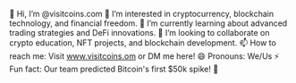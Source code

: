 👋 Hi, I’m @visitcoins.com
👀 I’m interested in cryptocurrency, blockchain technology, and financial freedom.
🌱 I’m currently learning about advanced trading strategies and DeFi innovations.
💞️ I’m looking to collaborate on crypto education, NFT projects, and blockchain development.
📫 How to reach me: Visit www.visitcoins.om or DM me here!
😄 Pronouns: We/Us
⚡ Fun fact: Our team predicted Bitcoin's first $50k spike! 🚀

<!---
visitcoins/visitcoins is a ✨ special ✨ repository because its `README.md` (this file) appears on your GitHub profile.
You can click the Preview link to take a look at your changes.
--->
